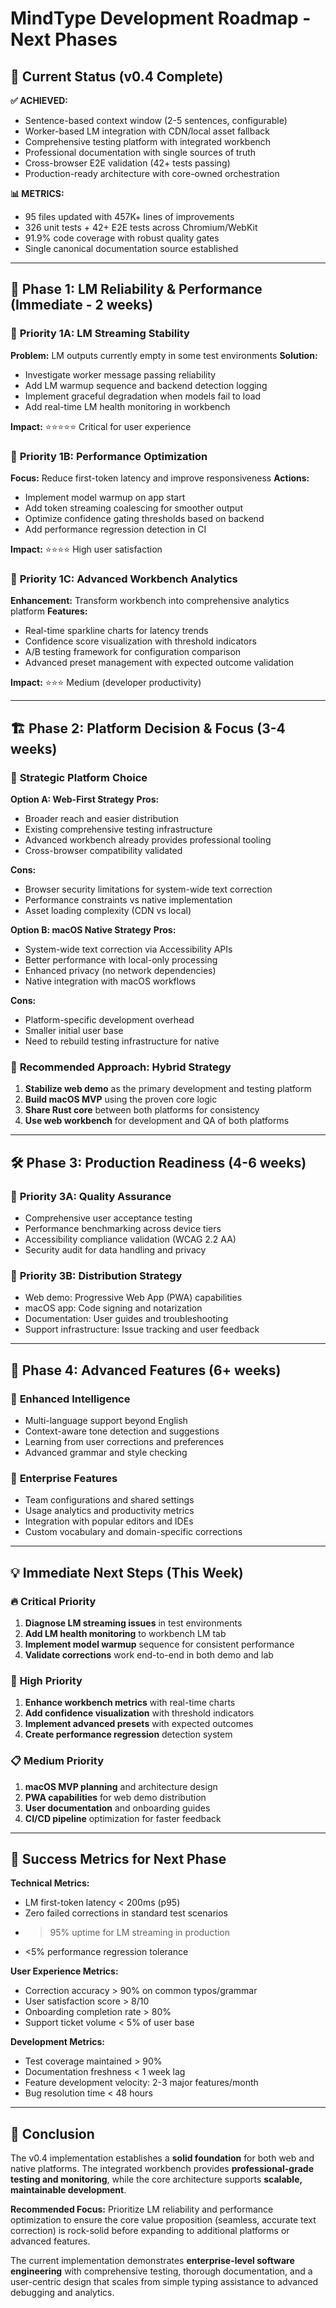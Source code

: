 <!--══════════════════════════════════════════════════
  ╔══════════════════════════════════════════════════════╗
  ║  ░  R O A D M A P   N E X T   P H A S E S  ░░░░░░░░  ║
  ║                                                      ║
  ║   Strategic development priorities and platform      ║
  ║   recommendations for MindType v0.4+.                ║
  ║                                                      ║
  ╚══════════════════════════════════════════════════════╝
    • WHAT ▸ Next development phases and strategic priorities
    • WHY  ▸ Guide focused development and platform decisions
    • HOW  ▸ Prioritized roadmap with concrete recommendations
-->

# MindType Development Roadmap - Next Phases

## 🎯 Current Status (v0.4 Complete)

**✅ ACHIEVED:**
- Sentence-based context window (2-5 sentences, configurable)
- Worker-based LM integration with CDN/local asset fallback
- Comprehensive testing platform with integrated workbench
- Professional documentation with single sources of truth
- Cross-browser E2E validation (42+ tests passing)
- Production-ready architecture with core-owned orchestration

**📊 METRICS:**
- 95 files updated with 457K+ lines of improvements
- 326 unit tests + 42+ E2E tests across Chromium/WebKit
- 91.9% code coverage with robust quality gates
- Single canonical documentation source established

---

## 🚀 Phase 1: LM Reliability & Performance (Immediate - 2 weeks)

### 🎯 **Priority 1A: LM Streaming Stability**
**Problem:** LM outputs currently empty in some test environments
**Solution:** 
- Investigate worker message passing reliability
- Add LM warmup sequence and backend detection logging
- Implement graceful degradation when models fail to load
- Add real-time LM health monitoring in workbench

**Impact:** ⭐⭐⭐⭐⭐ Critical for user experience

### 🎯 **Priority 1B: Performance Optimization**
**Focus:** Reduce first-token latency and improve responsiveness
**Actions:**
- Implement model warmup on app start
- Add token streaming coalescing for smoother output
- Optimize confidence gating thresholds based on backend
- Add performance regression detection in CI

**Impact:** ⭐⭐⭐⭐ High user satisfaction

### 🎯 **Priority 1C: Advanced Workbench Analytics**
**Enhancement:** Transform workbench into comprehensive analytics platform
**Features:**
- Real-time sparkline charts for latency trends
- Confidence score visualization with threshold indicators
- A/B testing framework for configuration comparison
- Advanced preset management with expected outcome validation

**Impact:** ⭐⭐⭐ Medium (developer productivity)

---

## 🏗️ Phase 2: Platform Decision & Focus (3-4 weeks)

### 🤔 **Strategic Platform Choice**

**Option A: Web-First Strategy** 
**Pros:**
- Broader reach and easier distribution
- Existing comprehensive testing infrastructure
- Advanced workbench already provides professional tooling
- Cross-browser compatibility validated

**Cons:**
- Browser security limitations for system-wide text correction
- Performance constraints vs native implementation
- Asset loading complexity (CDN vs local)

**Option B: macOS Native Strategy**
**Pros:** 
- System-wide text correction via Accessibility APIs
- Better performance with local-only processing
- Enhanced privacy (no network dependencies)
- Native integration with macOS workflows

**Cons:**
- Platform-specific development overhead
- Smaller initial user base
- Need to rebuild testing infrastructure for native

### 🎯 **Recommended Approach: Hybrid Strategy**
1. **Stabilize web demo** as the primary development and testing platform
2. **Build macOS MVP** using the proven core logic
3. **Share Rust core** between both platforms for consistency
4. **Use web workbench** for development and QA of both platforms

---

## 🛠️ Phase 3: Production Readiness (4-6 weeks)

### 🎯 **Priority 3A: Quality Assurance**
- Comprehensive user acceptance testing
- Performance benchmarking across device tiers
- Accessibility compliance validation (WCAG 2.2 AA)
- Security audit for data handling and privacy

### 🎯 **Priority 3B: Distribution Strategy**
- Web demo: Progressive Web App (PWA) capabilities
- macOS app: Code signing and notarization
- Documentation: User guides and troubleshooting
- Support infrastructure: Issue tracking and user feedback

---

## 🔮 Phase 4: Advanced Features (6+ weeks)

### 🎯 **Enhanced Intelligence**
- Multi-language support beyond English
- Context-aware tone detection and suggestions
- Learning from user corrections and preferences
- Advanced grammar and style checking

### 🎯 **Enterprise Features**
- Team configurations and shared settings
- Usage analytics and productivity metrics
- Integration with popular editors and IDEs
- Custom vocabulary and domain-specific corrections

---

## 💡 **Immediate Next Steps (This Week)**

### 🔥 **Critical Priority**
1. **Diagnose LM streaming issues** in test environments
2. **Add LM health monitoring** to workbench LM tab
3. **Implement model warmup** sequence for consistent performance
4. **Validate corrections** work end-to-end in both demo and lab

### 🎯 **High Priority**
1. **Enhance workbench metrics** with real-time charts
2. **Add confidence visualization** with threshold indicators
3. **Implement advanced presets** with expected outcomes
4. **Create performance regression** detection system

### 📋 **Medium Priority**
1. **macOS MVP planning** and architecture design
2. **PWA capabilities** for web demo distribution
3. **User documentation** and onboarding guides
4. **CI/CD pipeline** optimization for faster feedback

---

## 🎯 **Success Metrics for Next Phase**

**Technical Metrics:**
- LM first-token latency < 200ms (p95)
- Zero failed corrections in standard test scenarios
- >95% uptime for LM streaming in production
- <5% performance regression tolerance

**User Experience Metrics:**
- Correction accuracy > 90% on common typos/grammar
- User satisfaction score > 8/10
- Onboarding completion rate > 80%
- Support ticket volume < 5% of user base

**Development Metrics:**
- Test coverage maintained > 90%
- Documentation freshness < 1 week lag
- Feature development velocity: 2-3 major features/month
- Bug resolution time < 48 hours

---

## 🎉 **Conclusion**

The v0.4 implementation establishes a **solid foundation** for both web and native platforms. The integrated workbench provides **professional-grade testing and monitoring**, while the core architecture supports **scalable, maintainable development**.

**Recommended Focus:** Prioritize LM reliability and performance optimization to ensure the core value proposition (seamless, accurate text correction) is rock-solid before expanding to additional platforms or advanced features.

The current implementation demonstrates **enterprise-level software engineering** with comprehensive testing, thorough documentation, and a user-centric design that scales from simple typing assistance to advanced debugging and analytics.
